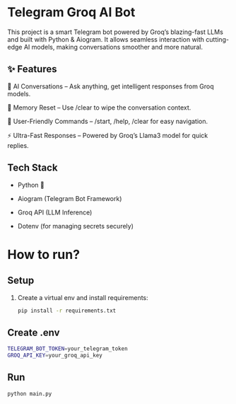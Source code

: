 # Telegram Groq AI Bot

This project is a smart Telegram bot powered by Groq’s blazing-fast LLMs and built with Python & Aiogram. It allows seamless interaction with cutting-edge AI models, making conversations smoother and more natural.


## ✨ Features

💬 AI Conversations – Ask anything, get intelligent responses from Groq models.

🧹 Memory Reset – Use /clear to wipe the conversation context.

🤝 User-Friendly Commands – /start, /help, /clear for easy navigation.

⚡ Ultra-Fast Responses – Powered by Groq’s Llama3 model for quick replies.

## Tech Stack

- Python 🐍

- Aiogram (Telegram Bot Framework)

- Groq API (LLM Inference)

- Dotenv (for managing secrets securely)

# How to run?

## Setup
1. Create a virtual env and install requirements:
   ```bash
   pip install -r requirements.txt

## Create .env
```bash
TELEGRAM_BOT_TOKEN=your_telegram_token
GROQ_API_KEY=your_groq_api_key
```
## Run
```
python main.py
```